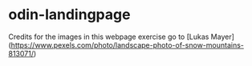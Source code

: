 # odin-landingpage

Credits for the images in this webpage exercise go to [Lukas Mayer] (https://www.pexels.com/photo/landscape-photo-of-snow-mountains-813071/)